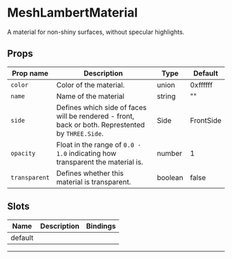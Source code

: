 # MeshLambertMaterial
A material for non-shiny surfaces, without specular highlights.


## Props

| Prop name   | Description                                                                                       | Type    | Default   |
| ----------- | ------------------------------------------------------------------------------------------------- | ------- | --------- |
|` color       `| Color of the material.                                                                            | union   | 0xffffff  |
|` name        `| Name of the material                                                                              | string  | ""        |
|` side        `| Defines which side of faces will be rendered - front, back or both. Represtented by `THREE.Side`. | Side    | FrontSide |
|` opacity     `| Float in the range of `0.0 - 1.0` indicating how transparent the material is.                     | number  | 1         |
|` transparent `| Defines whether this material is transparent.                                                     | boolean | false     |

## Slots

| Name    | Description | Bindings |
| ------- | ----------- | -------- |
| default |             |          |

---

